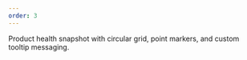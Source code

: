 ```yaml
---
order: 3
---
```

Product health snapshot with circular grid, point markers, and custom tooltip messaging.
